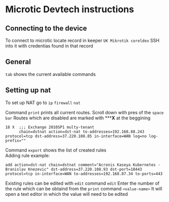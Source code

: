# Microtic Devtech instructions

## Connecting to the device

To connect to microtic locate record in keeper `UK Mikrotik coreldex`
SSH into it with credentias found in that record

## General

`tab` shows the current available commands

## Setting up nat

To set up NAT go to
`ip`
`firewall`
`nat`

Command `print` prints all current routes.
Scroll down with pres of the `space bar`
Routes which are disabled are marked with *****X** at the beggining

```
18 X  ;;; Exchange 2010SP1 multy-tenant
      chain=dstnat action=dst-nat to-addresses=192.168.88.243 protocol=tcp dst-address=37.220.108.85 in-interface=WAN log=no log-prefix=""
```  

Command `export` shows the list of created rules  
Adding rule example:
```
add action=dst-nat chain=dstnat comment="Acronis Kaseya Kubernetes - Branislav Knezevic" dst-address=37.220.108.93 dst-port=18443 protocol=tcp in-interface=WAN to-addresses=192.168.87.34 to-ports=443
```
Existing rules can be edited with `edit` command
`edit`
Enter the number of the rule which can be obtaind from the `print` command
`<value-name>`
It will open a text editor in which the value will need to be edited
